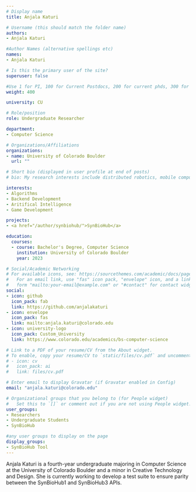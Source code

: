```yaml
---
# Display name
title: Anjala Katuri

# Username (this should match the folder name)
authors:
- Anjala Katuri

#Author Names (alternative spellings etc)
names:
- Anjala Katuri

# Is this the primary user of the site?
superuser: false

#Use 1 for PI, 100 for Current Postdocs, 200 for current phds, 300 for current masters, 400 for current undergrads, 800 for alum postdocs, 810 for alum phds, 820 for alum masters, and 830 for alum undergrads, 900 for tools, 1000 for projects
weight: 400

university: CU

# Role/position
role: Undergraduate Researcher

department:
- Computer Science

# Organizations/Affiliations
organizations:
- name: University of Colorado Boulder
  url: ""

# Short bio (displayed in user profile at end of posts)
# bio: My research interests include distributed robotics, mobile computing and programmable matter.

interests:
- Algorithms
- Backend Development
- Aritifical Intelligence
- Game Development

projects:
- <a href="/author/synbiohub/">SynBioHub</a>

education:
  courses:
  - course: Bachelor's Degree, Computer Science
    institution: University of Colorado Boulder
    year: 2023

# Social/Academic Networking
# For available icons, see: https://sourcethemes.com/academic/docs/page-builder/#icons
#   For an email link, use "fas" icon pack, "envelope" icon, and a link in the
#   form "mailto:your-email@example.com" or "#contact" for contact widget.
social:
- icon: github
  icon_pack: fab
  link: https://github.com/anjalakaturi
- icon: envelope
  icon_pack: fas
  link: mailto:anjala.katuri@colorado.edu 
- icon: university-logo
  icon_pack: Custom_University
  link: https://www.colorado.edu/academics/bs-computer-science

# Link to a PDF of your resume/CV from the About widget.
# To enable, copy your resume/CV to `static/files/cv.pdf` and uncomment the lines below.
# - icon: cv
#   icon_pack: ai
#   link: files/cv.pdf

# Enter email to display Gravatar (if Gravatar enabled in Config)
email: "anjala.katuri@colorado.edu"

# Organizational groups that you belong to (for People widget)
#   Set this to `[]` or comment out if you are not using People widget.
user_groups:
- Researchers
- Undergraduate Students
- SynBioHub

#any user groups to display on the page
display_groups:
- SynBioHub Tool
---
```

Anjala Katuri is a fourth-year undergraduate majoring in Computer Science at the University of Colorado Boulder and a minor in Creative Technology and Design. She is currently working to develop a test suite to ensure parity between the SynBioHub1 and SynBioHub3 APIs.
